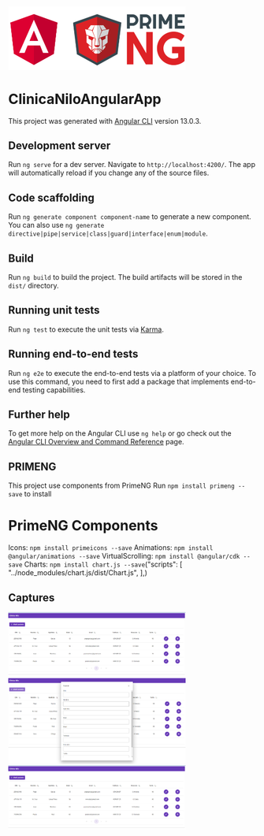 <img width="360px" src="./readmeImages/angular-y-primeng.png">

# ClinicaNiloAngularApp

This project was generated with [Angular CLI](https://github.com/angular/angular-cli) version 13.0.3.

## Development server

Run `ng serve` for a dev server. Navigate to `http://localhost:4200/`. The app will automatically reload if you change any of the source files.

## Code scaffolding

Run `ng generate component component-name` to generate a new component. You can also use `ng generate directive|pipe|service|class|guard|interface|enum|module`.

## Build

Run `ng build` to build the project. The build artifacts will be stored in the `dist/` directory.

## Running unit tests

Run `ng test` to execute the unit tests via [Karma](https://karma-runner.github.io).

## Running end-to-end tests

Run `ng e2e` to execute the end-to-end tests via a platform of your choice. To use this command, you need to first add a package that implements end-to-end testing capabilities.

## Further help

To get more help on the Angular CLI use `ng help` or go check out the [Angular CLI Overview and Command Reference](https://angular.io/cli) page.

## PRIMENG
This project use components from PrimeNG
Run ``npm install primeng --save`` to install

# PrimeNG Components
Icons: ``npm install primeicons --save``
Animations: ``npm install @angular/animations --save``
VirtualScrolling: ``npm install @angular/cdk --save``
Charts: ``npm install chart.js --save``("scripts": [
    "../node_modules/chart.js/dist/Chart.js",
],)


## Captures
<img width="360px" src="./readmeImages/crud.png">
<img width="360px" src="./readmeImages/add.png">
<img width="360px" src="./readmeImages/edit.png">



